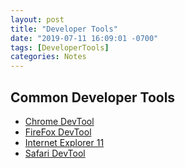 ```yaml
---
layout: post
title: "Developer Tools"
date: "2019-07-11 16:09:01 -0700"
tags: [DeveloperTools]
categories: Notes
---
```


## Common Developer Tools

- [Chrome DevTool](https://developers.google.com/web/tools/chrome-devtools/)
- [FireFox DevTool](https://developer.mozilla.org/en-US/docs/Tools)
- [Internet Explorer 11](https://docs.microsoft.com/en-us/previous-versions/windows/internet-explorer/ie-developer/dev-guides/bg182636(v=vs.85))
- [Safari DevTool](https://developer.apple.com/safari/tools/)
